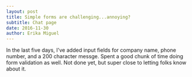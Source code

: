 ```yaml
---
layout: post
title: Simple forms are challenging...annoying?
subtitle: Chat page
date: 2016-11-30
author: Erika Miguel
---
```


In the last five days, I've added input fields for company name, phone number, and a 200 character messge. Spent a good chunk of time doing form validation as well. Not done yet, but super close to letting folks know about it.

